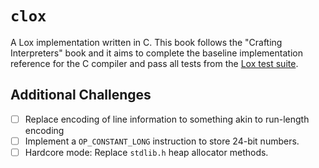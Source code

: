 # `clox`

A Lox implementation written in C. This book follows the "Crafting Interpreters" book
and it aims to complete the baseline implementation reference for the C compiler and 
pass all tests from the [Lox test suite](https://github.com/munificent/craftinginterpreters/tree/master/test).

## Additional Challenges

- [ ] Replace encoding of line information to something akin to run-length encoding
- [ ] Implement a `OP_CONSTANT_LONG` instruction to store 24-bit numbers.
- [ ] Hardcore mode: Replace `stdlib.h` heap allocator methods.
